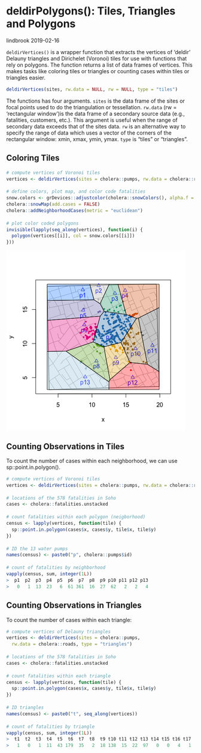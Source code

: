 deldirPolygons(): Tiles, Triangles and Polygons
================
lindbrook
2019-02-16

`deldirVertices()` is a wrapper function that extracts the vertices of
‘deldir’ Delauny triangles and Dirichelet (Voronoi) tiles for use with
functions that rely on polygons. The function returns a list of data
frames of vertices. This makes tasks like coloring tiles or triangles or
counting cases within tiles or triangles easier.

``` r
deldirVertices(sites, rw.data = NULL, rw = NULL, type = "tiles")
```

The functions has four arguments. `sites` is the data frame of the sites
or focal points used to do the triangulation or tessellation. `rw.data`
(rw = ‘rectangular window’)is the data frame of a secondary source data
(e.g., fatalities, customers, etc.). This argument is useful when the
range of secondary data exceeds that of the sites data. `rw` is an
alternative way to specify the range of data which uses a vector of the
corners of the rectangular window: xmin, xmax, ymin, ymax. `type` is
“tiles” or “triangles”.

## Coloring Tiles

``` r
# compute vertices of Voronoi tiles
vertices <- deldirVertices(sites = cholera::pumps, rw.data = cholera::roads)

# define colors, plot map, and color code fatalities
snow.colors <- grDevices::adjustcolor(cholera::snowColors(), alpha.f = 1/3)
cholera::snowMap(add.cases = FALSE)
cholera::addNeighborhoodCases(metric = "euclidean")

# plot color coded polygons
invisible(lapply(seq_along(vertices), function(i) {
  polygon(vertices[[i]], col = snow.colors[[i]])
}))
```

<img src="tiles.polygons_files/figure-gfm/coloring-1.png" style="display: block; margin: auto auto auto 0;" />

## Counting Observations in Tiles

To count the number of cases within each neighborhood, we can use
sp::point.in.polygon().

``` r
# compute vertices of Voronoi tiles
vertices <- deldirVertices(sites = cholera::pumps, rw.data = cholera::roads)

# locations of the 578 fatalities in Soho
cases <- cholera::fatalities.unstacked

# count fatalities within each polygon (neigborhood)
census <- lapply(vertices, function(tile) {
  sp::point.in.polygon(cases$x, cases$y, tile$x, tile$y)
})

# ID the 13 water pumps
names(census) <- paste0("p", cholera::pumps$id)

# count of fatalities by neighborhood
vapply(census, sum, integer(1L))
>  p1  p2  p3  p4  p5  p6  p7  p8  p9 p10 p11 p12 p13 
>   0   1  13  23   6  61 361  16  27  62   2   2   4
```

## Counting Observations in Triangles

To count the number of cases within each triangle:

``` r
# compute vertices of Delauny triangles
vertices <- deldirVertices(sites = cholera::pumps,
  rw.data = cholera::roads, type = "triangles")

# locations of the 578 fatalities in Soho
cases <- cholera::fatalities.unstacked

# count fatalities within each triangle
census <- lapply(vertices, function(tile) {
  sp::point.in.polygon(cases$x, cases$y, tile$x, tile$y)
})

# ID triangles
names(census) <- paste0("t", seq_along(vertices))

# count of fatalities by triangle
vapply(census, sum, integer(1L))
>  t1  t2  t3  t4  t5  t6  t7  t8  t9 t10 t11 t12 t13 t14 t15 t16 t17 
>   1   0   1  11  43 179  35   2  18 138  15  22  97   0   0   4   1
```
